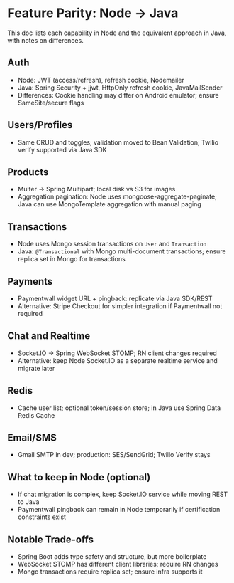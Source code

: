 # Feature Parity: Node → Java

This doc lists each capability in Node and the equivalent approach in Java, with notes on differences.

## Auth
- Node: JWT (access/refresh), refresh cookie, Nodemailer
- Java: Spring Security + jjwt, HttpOnly refresh cookie, JavaMailSender
- Differences: Cookie handling may differ on Android emulator; ensure SameSite/secure flags

## Users/Profiles
- Same CRUD and toggles; validation moved to Bean Validation; Twilio verify supported via Java SDK

## Products
- Multer → Spring Multipart; local disk vs S3 for images
- Aggregation pagination: Node uses mongoose-aggregate-paginate; Java can use MongoTemplate aggregation with manual paging

## Transactions
- Node uses Mongo session transactions on `User` and `Transaction`
- Java: `@Transactional` with Mongo multi-document transactions; ensure replica set in Mongo for transactions

## Payments
- Paymentwall widget URL + pingback: replicate via Java SDK/REST
- Alternative: Stripe Checkout for simpler integration if Paymentwall not required

## Chat and Realtime
- Socket.IO → Spring WebSocket STOMP; RN client changes required
- Alternative: keep Node Socket.IO as a separate realtime service and migrate later

## Redis
- Cache user list; optional token/session store; in Java use Spring Data Redis Cache

## Email/SMS
- Gmail SMTP in dev; production: SES/SendGrid; Twilio Verify stays

## What to keep in Node (optional)
- If chat migration is complex, keep Socket.IO service while moving REST to Java
- Paymentwall pingback can remain in Node temporarily if certification constraints exist

## Notable Trade-offs
- Spring Boot adds type safety and structure, but more boilerplate
- WebSocket STOMP has different client libraries; require RN changes
- Mongo transactions require replica set; ensure infra supports it